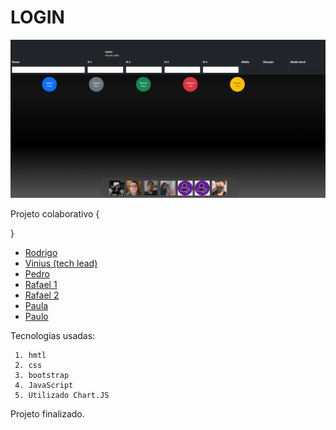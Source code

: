 LOGIN
============
![imagem](https://github.com/RodrigoAnjos2004/Table/blob/main/images/Capturar.5.PNG?raw=true)

Projeto colaborativo {

}
  * [Rodrigo](https://github.com/RodrigoAnjos2004)
  * [Vinius (tech lead)](https://github.com/Vinicius-Souza-Araujo)
  * [Pedro](https://github.com/PedroBicas)
  * [Rafael 1](https://github.com/rafael-alves-nascimento)
  * [Rafael 2]()
  * [Paula ]()
  * [Paulo  ]()




Tecnologias usadas:
~~~
 1. hmtl
 2. css
 3. bootstrap
 4. JavaScript
 5. Utilizado Chart.JS
~~~

Projeto finalizado.

~~~


